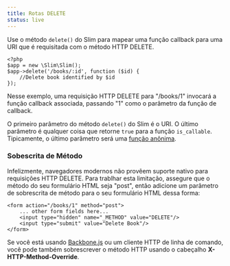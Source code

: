 ```yaml
---
title: Rotas DELETE
status: live
---
```


Use o método `delete()` do Slim para mapear uma função callback para uma URI que é requisitada com o método HTTP DELETE.

    <?php
    $app = new \Slim\Slim();
    $app->delete('/books/:id', function ($id) {
        //Delete book identified by $id
    });

Nesse exemplo, uma requisição HTTP DELETE para "/books/1" invocará a função callback associada, passando "1" como o
parâmetro da função de callback.

O primeiro parâmetro do método `delete()` do Slim é o URI. O último parâmetro é qualquer coisa que 
retorne `true` para a função `is_callable`. Tipicamente, o último parâmetro será uma [função anônima][anon-func].

### Sobescrita de Método

Infelizmente, navegadores modernos não provêem suporte nativo para requisições HTTP DELETE. Para trablhar esta limitação,
assegure que o método do seu formulário HTML seja "post", então adicione um parâmetro de sobrescrita de método 
para o seu formulário HTML dessa forma:

    <form action="/books/1" method="post">
        ... other form fields here...
        <input type="hidden" name="_METHOD" value="DELETE"/>
        <input type="submit" value="Delete Book"/>
    </form>


Se você está usando [Backbone.js][backbone] ou um cliente HTTP de linha de comando, você pode também sobrescrever o
método HTTP usando o cabeçalho **X-HTTP-Method-Override**.

[anon-func]: http://php.net/manual/en/functions.anonymous.php
[backbone]: http://documentcloud.github.com/backbone/
